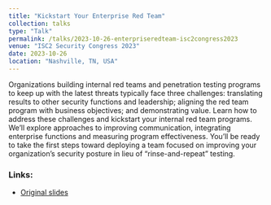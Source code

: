 ```yaml
---
title: "Kickstart Your Enterprise Red Team"
collection: talks
type: "Talk"
permalink: /talks/2023-10-26-enterpriseredteam-isc2congress2023
venue: "ISC2 Security Congress 2023"
date: 2023-10-26
location: "Nashville, TN, USA"
---
```


Organizations building internal red teams and penetration testing programs to keep up with the latest threats typically face three challenges: translating results to other security functions and leadership; aligning the red team program with business objectives; and demonstrating value. Learn how to address these challenges and kickstart your internal red team programs. We’ll explore approaches to improving communication, integrating enterprise functions and measuring program effectiveness. You’ll be ready to take the first steps toward deploying a team focused on improving your organization’s security posture in lieu of “rinse-and-repeat” testing.

### Links: ######
* [Original slides](https://speakerdeck.com/0xc0da/kickstart-your-enterprise-red-team)
